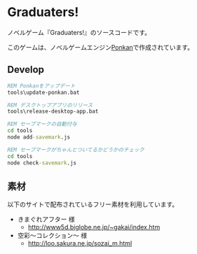 # Graduaters!

ノベルゲーム『Graduaters!』のソースコードです。

このゲームは、ノベルゲームエンジン[Ponkan](https://github.com/studiomikan/ponkan)で作成されています。

## Develop

```bat
REM Ponkanをアップデート
tools\update-ponkan.bat

REM デスクトップアプリのリリース
tools\release-desktop-app.bat

REM セーブマークの自動付与
cd tools
node add-savemark.js

REM セーブマークがちゃんとついてるかどうかのチェック
cd tools
node check-savemark.js
```

## 素材

以下のサイトで配布されているフリー素材を利用しています。

- きまぐれアフター 様
  - http://www5d.biglobe.ne.jp/~gakai/index.htm
- 空彩～コレクション～ 様
  - http://loo.sakura.ne.jp/sozai_m.html
